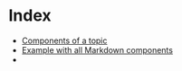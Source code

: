# Index

- [Components of a topic](components-of-a-topic.md)
- [Example with all Markdown components](example-with-all-markdown-components.md)
- 
